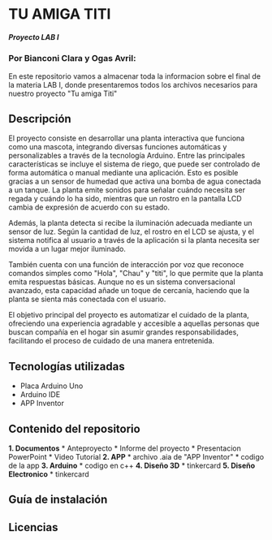 # TU AMIGA TITI
##### Proyecto LAB I 
### Por Bianconi Clara y Ogas Avril:
En este repositorio vamos a almacenar toda la informacion sobre el final de la materia LAB I, donde presentaremos todos los archivos necesarios para nuestro proyecto "Tu amiga Titi"
## Descripción

El proyecto consiste en desarrollar una planta interactiva que funciona como una mascota, integrando diversas funciones automáticas y personalizables a través de la tecnología Arduino. Entre las principales características se incluye el sistema de riego, que puede ser controlado de forma automática o manual mediante una aplicación. Esto es posible gracias a un sensor de humedad que activa una bomba de agua conectada a un tanque. La planta emite sonidos para señalar cuándo necesita ser regada y cuándo lo ha sido, mientras que un rostro en la pantalla LCD cambia de expresión de acuerdo con su estado.

Además, la planta detecta si recibe la iluminación adecuada mediante un sensor de luz. Según la cantidad de luz, el rostro en el LCD se ajusta, y el sistema notifica al usuario a través de la aplicación si la planta necesita ser movida a un lugar mejor iluminado.

También cuenta con una función de interacción por voz que reconoce comandos simples como "Hola", "Chau" y "titi", lo que permite que la planta emita respuestas básicas. Aunque no es un sistema conversacional avanzado, esta capacidad añade un toque de cercanía, haciendo que la planta se sienta más conectada con el usuario.

El objetivo principal del proyecto es automatizar el cuidado de la planta, ofreciendo una experiencia agradable y accesible a aquellas personas que buscan compañía en el hogar sin asumir grandes responsabilidades, facilitando el proceso de cuidado de una manera entretenida.

## Tecnologías utilizadas
* Placa Arduino Uno
* Arduino IDE
* APP Inventor

## Contenido del repositorio
**1. Documentos**
    * Anteproyecto
    * Informe del proyecto
    * Presentacion PowerPoint 
    * Video Tutorial
**2. APP**
    * archivo .aia de "APP Inventor"
    * codigo de la app 
**3. Arduino**
    * codigo en c++
**4. Diseño 3D**
    * tinkercard
**5. Diseño Electronico**
    * tinkercard 

## Guía de instalación 
## Licencias

